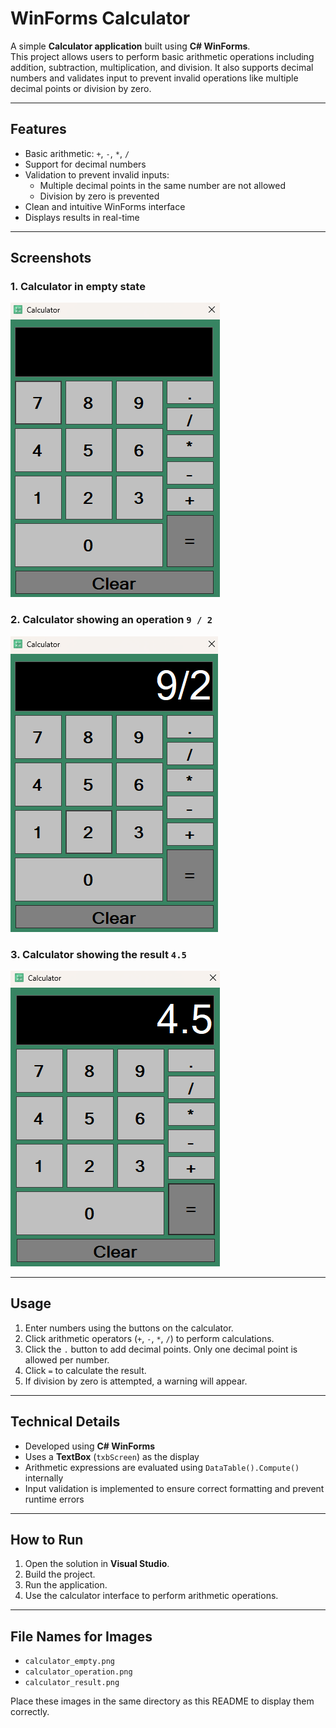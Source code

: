 # WinForms Calculator

A simple **Calculator application** built using **C# WinForms**.  
This project allows users to perform basic arithmetic operations including addition, subtraction, multiplication, and division. It also supports decimal numbers and validates input to prevent invalid operations like multiple decimal points or division by zero.

---

## Features

- Basic arithmetic: `+`, `-`, `*`, `/`
- Support for decimal numbers
- Validation to prevent invalid inputs:
  - Multiple decimal points in the same number are not allowed
  - Division by zero is prevented
- Clean and intuitive WinForms interface
- Displays results in real-time

---

## Screenshots

### 1. Calculator in empty state
![Empty Calculator](calculator_empty.png)

### 2. Calculator showing an operation `9 / 2`
![Calculator with Operation](calculator_result.png)

### 3. Calculator showing the result `4.5`
![Calculator Result](calculator_operation.png)

---

## Usage

1. Enter numbers using the buttons on the calculator.
2. Click arithmetic operators (`+`, `-`, `*`, `/`) to perform calculations.
3. Click the `.` button to add decimal points. Only one decimal point is allowed per number.
4. Click `=` to calculate the result.
5. If division by zero is attempted, a warning will appear.

---

## Technical Details

- Developed using **C# WinForms**
- Uses a **TextBox** (`txbScreen`) as the display
- Arithmetic expressions are evaluated using `DataTable().Compute()` internally
- Input validation is implemented to ensure correct formatting and prevent runtime errors

---

## How to Run

1. Open the solution in **Visual Studio**.
2. Build the project.
3. Run the application.
4. Use the calculator interface to perform arithmetic operations.

---

## File Names for Images

- `calculator_empty.png`
- `calculator_operation.png`
- `calculator_result.png`

Place these images in the same directory as this README to display them correctly.
